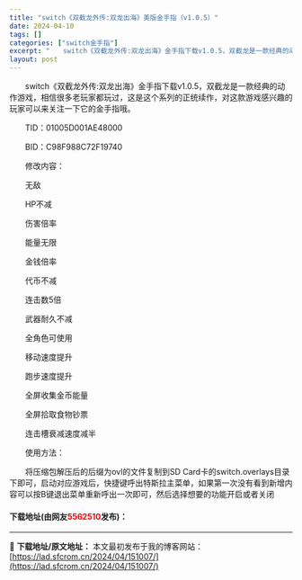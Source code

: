 ```yaml
---
title: "switch《双截龙外传:双龙出海》美版金手指（v1.0.5）"
date: 2024-04-10
tags: []
categories: ["switch金手指"]
excerpt: "　　switch《双截龙外传:双龙出海》金手指下载v1.0.5，双截龙是一款经典的动作游戏，相信很多老玩家都玩过，这是这个系列的正统续作，对这款游戏感兴趣的玩家可以来关注一下它的金手指哦。 　　TID：01005D001AE48000 　　BID：C98F988C72F19740 　　修改内容： 　&hellip;"
layout: post
---
```


 <p>　　switch《双截龙外传:双龙出海》金手指下载v1.0.5，双截龙是一款经典的动作游戏，相信很多老玩家都玩过，这是这个系列的正统续作，对这款游戏感兴趣的玩家可以来关注一下它的金手指哦。</p> <p>　　TID：01005D001AE48000</p> <p>　　BID：C98F988C72F19740</p> <p>　　修改内容：</p> <p>　　无敌</p> <p>　　HP不减</p> <p>　　伤害倍率</p> <p>　　能量无限</p> <p>　　金钱倍率</p> <p>　　代币不减</p> <p>　　连击数5倍</p> <p>　　武器耐久不减</p> <p>　　全角色可使用</p> <p>　　移动速度提升</p> <p>　　跑步速度提升</p> <p>　　全屏收集金币能量</p> <p>　　全屏拾取食物钞票</p> <p>　　连击槽衰减速度减半</p> <p>　　使用方法：</p> <p>　　将压缩包解压后的后缀为ovl的文件复制到SD Card卡的switch.overlays目录下即可，启动对应游戏后，快捷键呼出特斯拉主菜单，如果第一次没有看到新增内容可以按B键退出菜单重新呼出一次即可，然后选择想要的功能开启或者关闭</p> <p><h4>下载地址(由网友<font color="red">5562510</font>发布)：</h4></p> 

---
📖 **下载地址/原文地址：** 本文最初发布于我的博客网站：[https://lad.sfcrom.cn/2024/04/151007/](https://lad.sfcrom.cn/2024/04/151007/)
